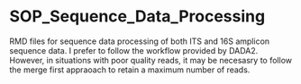 # SOP_Sequence_Data_Processing
RMD files for sequence data processing of both ITS and 16S amplicon sequence data. I prefer to follow the workflow provided by DADA2. However, in situations with poor quality reads, it may be necesasry to follow the merge first appraoach to retain a maximum number of reads. 
